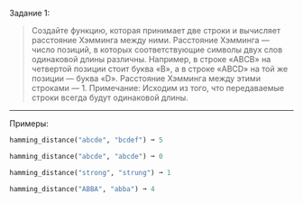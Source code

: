 Задание 1:
> Создайте функцию, которая принимает две строки и вычисляет расстояние Хэмминга между ними.
Расстояние Хэмминга — число позиций, в которых соответствующие символы двух слов одинаковой длины различны.
Например, в строке «ABCB» на четвертой позиции стоит буква «B», а в строке «ABCD» на той же позиции — буква «D».
Расстояние Хэмминга между этими строками — 1.
Примечание: Исходим из того, что передаваемые строки всегда будут одинаковой длины.
___
Примеры:
```python
hamming_distance("abcde", "bcdef") ➞ 5

hamming_distance("abcde", "abcde") ➞ 0

hamming_distance("strong", "strung") ➞ 1

hamming_distance("ABBA", "abba") ➞ 4
```

